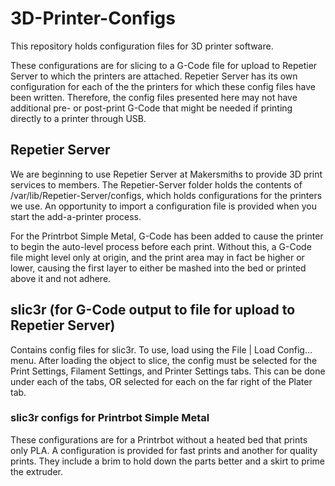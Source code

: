 # 3D-Printer-Configs
This repository holds configuration files for 3D printer software.

These configurations are for slicing to a G-Code file for upload to Repetier Server to which the printers are attached. Repetier Server has its own configuration for each of the the printers for which these config files have been written. Therefore, the config files presented here may not have additional pre- or post-print G-Code that might be needed if printing directly to a printer through USB.

## Repetier Server

We are beginning to use Repetier Server at Makersmiths to provide 3D print services to members. The Repetier-Server folder holds the contents of /var/lib/Repetier-Server/configs, which holds configurations for the printers we use. An opportunity to import a configuration file is provided when you start the add-a-printer process.

For the Printrbot Simple Metal, G-Code has been added to cause the printer to begin the auto-level process before each print. Without this, a G-Code file might level only at origin, and the print area may in fact be higher or lower, causing the first layer to either be mashed into the bed or printed above it and not adhere.

## slic3r (for G-Code output to file for upload to Repetier Server)

Contains config files for slic3r. To use, load using the File | Load Config... menu. After loading the object to slice, the config must be selected for the Print Settings, Filament Settings, and Printer Settings tabs. This can be done under each of the tabs, OR selected for each on the far right of the Plater tab.

### slic3r configs for Printrbot Simple Metal

These configurations are for a Printrbot without a heated bed that prints only PLA. A configuration is provided for fast prints and another for quality prints. They include a brim to hold down the parts better and a skirt to prime the extruder.
